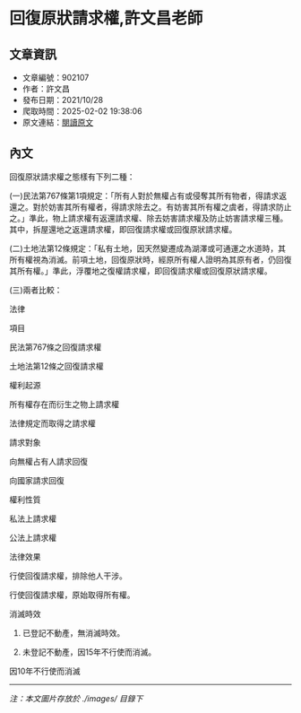 # 回復原狀請求權,許文昌老師

## 文章資訊
- 文章編號：902107
- 作者：許文昌
- 發布日期：2021/10/28
- 爬取時間：2025-02-02 19:38:06
- 原文連結：[閱讀原文](https://real-estate.get.com.tw/Columns/detail.aspx?no=902107)

## 內文
回復原狀請求權之態樣有下列二種：

(一)民法第767條第1項規定：「所有人對於無權占有或侵奪其所有物者，得請求返還之。對於妨害其所有權者，得請求除去之。有妨害其所有權之虞者，得請求防止之。」準此，物上請求權有返還請求權、除去妨害請求權及防止妨害請求權三種。其中，拆屋還地之返還請求權，即回復請求權或回復原狀請求權。

(二)土地法第12條規定：「私有土地，因天然變遷成為湖澤或可通運之水道時，其所有權視為消滅。前項土地，回復原狀時，經原所有權人證明為其原有者，仍回復其所有權。」準此，浮覆地之復權請求權，即回復請求權或回復原狀請求權。

(三)兩者比較：

法律

項目

民法第767條之回復請求權

土地法第12條之回復請求權

權利起源

所有權存在而衍生之物上請求權

法律規定而取得之請求權

請求對象

向無權占有人請求回復

向國家請求回復

權利性質

私法上請求權

公法上請求權

法律效果

行使回復請求權，排除他人干涉。

行使回復請求權，原始取得所有權。

消滅時效

1. 已登記不動產，無消滅時效。

2. 未登記不動產，因15年不行使而消滅。

因10年不行使而消滅

---
*注：本文圖片存放於 ./images/ 目錄下*
